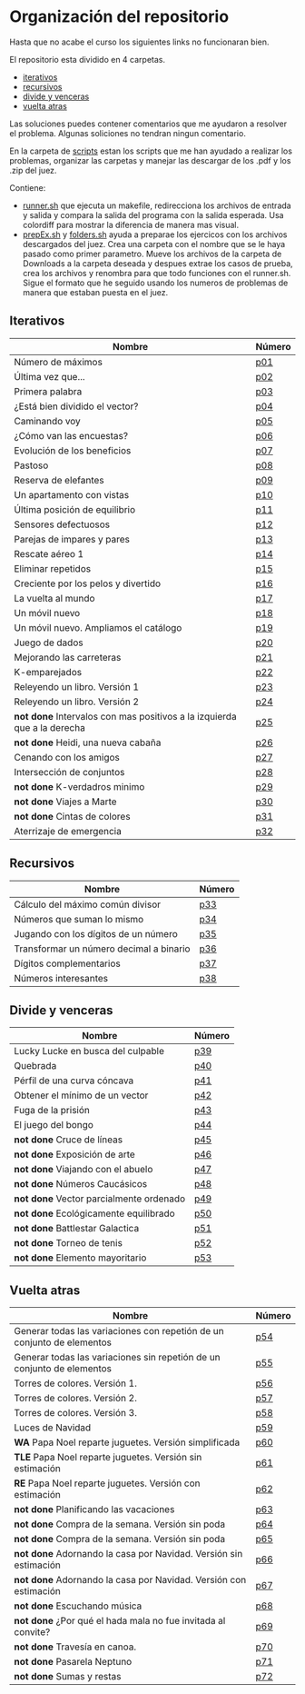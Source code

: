 # Organización del repositorio

Hasta que no acabe el curso los siguientes links no funcionaran bien.

El repositorio esta dividido en 4 carpetas.

- [iterativos](https://github.com/aluque1/FAL/tree/main/24-25/01-iterativos)
- [recursivos](https://github.com/aluque1/FAL/tree/main/24-25/02-recursivos)
- [divide y venceras](https://github.com/aluque1/FAL/tree/main/24-25/03-dv)
- [vuelta atras](https://github.com/aluque1/FAL/tree/main/24-25/04-va)

Las soluciones puedes contener comentarios que me ayudaron a resolver el problema. Algunas soliciones no tendran ningun comentario.

En la carpeta de [scripts](https://github.com/aluque1/FAL/tree/main/24-25/scripts) estan los scripts que me han ayudado a realizar los problemas, organizar las carpetas y manejar las descargar de los .pdf y los .zip del juez.

Contiene:

- [runner.sh](https://github.com/aluque1/FAL/tree/main/24-25/scripts/runner.sh) que ejecuta un makefile, redirecciona los archivos de entrada y salida y compara la salida del programa con la salida esperada. Usa colordiff para mostrar la diferencia de manera mas visual.
- [prepEx.sh](https://github.com/aluque1/FAL/tree/main/24-25/scripts/prepEx.sh) y [folders.sh](https://github.com/aluque1/FAL/tree/main/24-25/scripts/folders.sh) ayuda a preparae los ejercicos con los archivos descargados del juez. Crea una carpeta con el nombre que se le haya pasado como primer parametro. Mueve los archivos de la carpeta de Downloads a la carpeta deseada y despues extrae los casos de prueba, crea los archivos y renombra para que todo funciones con el runner.sh. Sigue el formato que he seguido usando los numeros de problemas de manera que estaban puesta en el juez.

## Iterativos

| Nombre       | Número |
|--------------|------|
| Número de máximos | [p01](https://github.com/aluque1/FAL/tree/main/24-25/01-iterativos/p01)  |
| Última vez que... | [p02](https://github.com/aluque1/FAL/tree/main/24-25/iterativos/p02)  |
| Primera palabra |  [p03](https://github.com/aluque1/FAL/tree/main/24-25/CORRECT/01-iterativos/p03)  |
| ¿Está bien dividido el vector? |  [p04](https://github.com/aluque1/FAL/tree/main/24-25/01-iterativos/p04)  |
| Caminando voy |  [p05](https://github.com/aluque1/FAL/tree/main/24-25/01-iterativos/p05)  |
| ¿Cómo van las encuestas? |  [p06]((https://github.com/aluque1/FAL/tree/main/24-25/01-iterativos/p06))  |
| Evolución de los beneficios |  [p07](https://github.com/aluque1/FAL/tree/main/24-25/01-iterativos/p07)  |
| Pastoso |  [p08](https://github.com/aluque1/FAL/tree/main/24-25/01-iterativos/p08)  |
| Reserva de elefantes |  [p09](https://github.com/aluque1/FAL/tree/main/24-25/iterativos/p09)  |
| Un apartamento con vistas |  [p10](https://github.com/aluque1/FAL/tree/main/24-25/01-iterativos/p10)  |
| Última posición de equilibrio |  [p11](https://github.com/aluque1/FAL/tree/main/24-25/01-iterativos/p11)  |
| Sensores defectuosos |  [p12](https://github.com/aluque1/FAL/tree/main/24-25/01-iterativos/p12)  |
| Parejas de impares y pares |  [p13](https://github.com/aluque1/FAL/tree/main/24-25/01-iterativos/p13)  |
| Rescate aéreo 1 |  [p14](https://github.com/aluque1/FAL/tree/main/24-25/01-iterativos/p14)  |
| Eliminar repetidos |  [p15](https://github.com/aluque1/FAL/tree/main/24-25/01-iterativos/p15)  |
| Creciente por los pelos y divertido |  [p16](https://github.com/aluque1/FAL/tree/main/24-25/01-iterativos/p16)  |
| La vuelta al mundo |  [p17](https://github.com/aluque1/FAL/tree/main/24-25/01-iterativos/p17)  |
| Un móvil nuevo |  [p18](https://github.com/aluque1/FAL/tree/main/24-25/01-iterativos/p18)  |
| Un móvil nuevo. Ampliamos el catálogo |  [p19](https://github.com/aluque1/FAL/tree/main/24-25/01-iterativos/p19)  |
| Juego de dados |  [p20](https://github.com/aluque1/FAL/tree/main/24-25/01-iterativos/p20)  |
| Mejorando las carreteras |  [p21](https://github.com/aluque1/FAL/tree/main/24-25/01-iterativos/p21)  |
| K-emparejados  |  [p22](https://github.com/aluque1/FAL/tree/main/24-25/01-iterativos/p22)  |
| Releyendo un libro. Versión 1 |  [p23](https://github.com/aluque1/FAL/tree/main/24-25/01-iterativos/p23)  |
| Releyendo un libro. Versión 2 |  [p24](https://github.com/aluque1/FAL/tree/main/24-25/01-iterativos/p24)  |
| **not done** Intervalos con mas positivos a la izquierda que a la derecha |  [p25](https://github.com/aluque1/FAL/tree/main/24-25/01-iterativos/p25)  |
| **not done** Heidi, una nueva cabaña|  [p26](https://github.com/aluque1/FAL/tree/main/24-25/01-iterativos/p26) |
| Cenando con los amigos |  [p27](https://github.com/aluque1/FAL/tree/main/24-25/01-iterativos/p27) |
| Intersección de conjuntos |  [p28]((https://github.com/aluque1/FAL/tree/main/24-25/01-iterativos/p28)) |
| **not done** K-verdadros minimo |  [p29](https://github.com/aluque1/FAL/tree/main/24-25/01-iterativos/p29) |
| **not done** Viajes a Marte |  [p30](https://github.com/aluque1/FAL/tree/main/24-25/01-iterativos/p30) |
| **not done** Cintas de colores |  [p31](https://github.com/aluque1/FAL/tree/main/24-25/01-iterativos/p31) |
| Aterrizaje de emergencia |  [p32](https://github.com/aluque1/FAL/tree/main/24-25/01-iterativos/p32) |

## Recursivos

| Nombre       | Número |
|--------------|------|
| Cálculo del máximo común divisor | [p33](https://github.com/aluque1/FAL/tree/main/24-25/02-recursivos/p33)  |
| Números que suman lo mismo | [p34](https://github.com/aluque1/FAL/tree/main/24-25/02-recursivos/p34)  |
| Jugando con los dígitos de un número |  [p35](https://github.com/aluque1/FAL/tree/main/24-25/02-recursivos/p35)  |
| Transformar un número decimal a binario |  [p36](https://github.com/aluque1/FAL/tree/main/24-25/02-recursivos/p36)  |
| Dígitos complementarios |  [p37](https://github.com/aluque1/FAL/tree/main/24-25/02-recursivos/p37)  |
| Números interesantes |  [p38](https://github.com/aluque1/FAL/tree/main/24-25/02-recursivos/p38)  |

## Divide y venceras

| Nombre       | Número |
|--------------|------|
| Lucky Lucke en busca del culpable | [p39](https://github.com/aluque1/FAL/tree/main/24-25/03-dv/p39)  |
| Quebrada | [p40](https://github.com/aluque1/FAL/tree/main/24-25/03-dv/p40)  |
| Pérfil de una curva cóncava | [p41](https://github.com/aluque1/FAL/tree/main/24-25/03-dv/p41)  |
| Obtener el mínimo de un vector | [p42](https://github.com/aluque1/FAL/tree/main/24-25/03-dv/p42)  |
| Fuga de la prisión | [p43](https://github.com/aluque1/FAL/tree/main/24-25/03-dv/p43)  |
| El juego del bongo | [p44](https://github.com/aluque1/FAL/tree/main/24-25/03-dv/p44)  |
| **not done** Cruce de líneas | [p45](https://github.com/aluque1/FAL/tree/main/24-25/03-dv/p45)  |
| **not done** Exposición de arte | [p46](https://github.com/aluque1/FAL/tree/main/24-25/03-dv/p46)  |
| **not done** Viajando con el abuelo | [p47](https://github.com/aluque1/FAL/tree/main/24-25/03-dv/p47)  |
| **not done** Números Caucásicos | [p48](https://github.com/aluque1/FAL/tree/main/24-25/03-dv/p47)  |
| **not done** Vector parcialmente ordenado | [p49](https://github.com/aluque1/FAL/tree/main/24-25/03-dv/p47)  |
| **not done** Ecológicamente equilibrado | [p50](https://github.com/aluque1/FAL/tree/main/24-25/03-dv/p47)  |
| **not done** Battlestar Galactica | [p51](https://github.com/aluque1/FAL/tree/main/24-25/03-dv/p47)  |
| **not done** Torneo de tenis | [p52](https://github.com/aluque1/FAL/tree/main/24-25/03-dv/p47)  |
| **not done** Elemento mayoritario | [p53](https://github.com/aluque1/FAL/tree/main/24-25/03-dv/p47)  |

## Vuelta atras

| Nombre       | Número |
|--------------|------|
|  Generar todas las variaciones con repetión de un conjunto de elementos | [p54](https://github.com/aluque1/FAL/tree/main/24-25/04-va/p54) |
|  Generar todas las variaciones sin repetión de un conjunto de elementos | [p55](https://github.com/aluque1/FAL/tree/main/24-25/04-va/p55) |
| Torres de colores. Versión 1. | [p56](https://github.com/aluque1/FAL/tree/main/24-25/04-va/p56) |
| Torres de colores. Versión 2. | [p57](https://github.com/aluque1/FAL/tree/main/24-25/04-va/p57) |
| Torres de colores. Versión 3. | [p58](https://github.com/aluque1/FAL/tree/main/24-25/04-va/p58) |
| Luces de Navidad | [p59](https://github.com/aluque1/FAL/tree/main/24-25/04-va/p59) |
| **WA** Papa Noel reparte juguetes. Versión simplificada | [p60](https://github.com/aluque1/FAL/tree/main/24-25/04-va/p60) |
| **TLE** Papa Noel reparte juguetes. Versión sin estimación | [p61](https://github.com/aluque1/FAL/tree/main/24-25/04-va/p61) |
| **RE** Papa Noel reparte juguetes. Versión con estimación | [p62](https://github.com/aluque1/FAL/tree/main/24-25/04-va/p62) |
| **not done** Planificando las vacaciones | [p63](https://github.com/aluque1/FAL/tree/main/24-25/04-va/p63) |
| **not done** Compra de la semana. Versión sin poda  | [p64](https://github.com/aluque1/FAL/tree/main/24-25/04-va/p64) |
| **not done** Compra de la semana. Versión sin poda | [p65](https://github.com/aluque1/FAL/tree/main/24-25/04-va/p65) |
| **not done** Adornando la casa por Navidad. Versión sin estimación | [p66](https://github.com/aluque1/FAL/tree/main/24-25/04-va/p66) |
| **not done** Adornando la casa por Navidad. Versión con estimación | [p67](https://github.com/aluque1/FAL/tree/main/24-25/04-va/p67) |
| **not done** Escuchando música | [p68](https://github.com/aluque1/FAL/tree/main/24-25/04-va/p68) |
| **not done** ¿Por qué el hada mala no fue invitada al convite? | [p69](https://github.com/aluque1/FAL/tree/main/24-25/04-va/p69) |
| **not done** Travesía en canoa. | [p70](https://github.com/aluque1/FAL/tree/main/24-25/04-va/p70) |
| **not done** Pasarela Neptuno | [p71](https://github.com/aluque1/FAL/tree/main/24-25/04-va/p71) |
| **not done** Sumas y restas | [p72](https://github.com/aluque1/FAL/tree/main/24-25/04-va/p72) |
